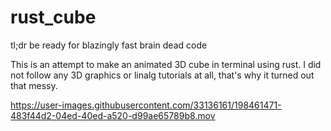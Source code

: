 # rust_cube

tl;dr be ready for blazingly fast brain dead code

This is an attempt to make an animated 3D cube in terminal using rust. I did not follow any 3D graphics or linalg tutorials at all, that's why it turned out that messy.



https://user-images.githubusercontent.com/33136161/198461471-483f44d2-04ed-40ed-a520-d99ae65789b8.mov



